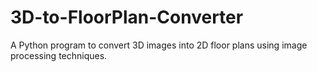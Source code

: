 # 3D-to-FloorPlan-Converter
A Python program to convert 3D images into 2D floor plans using image processing techniques.
